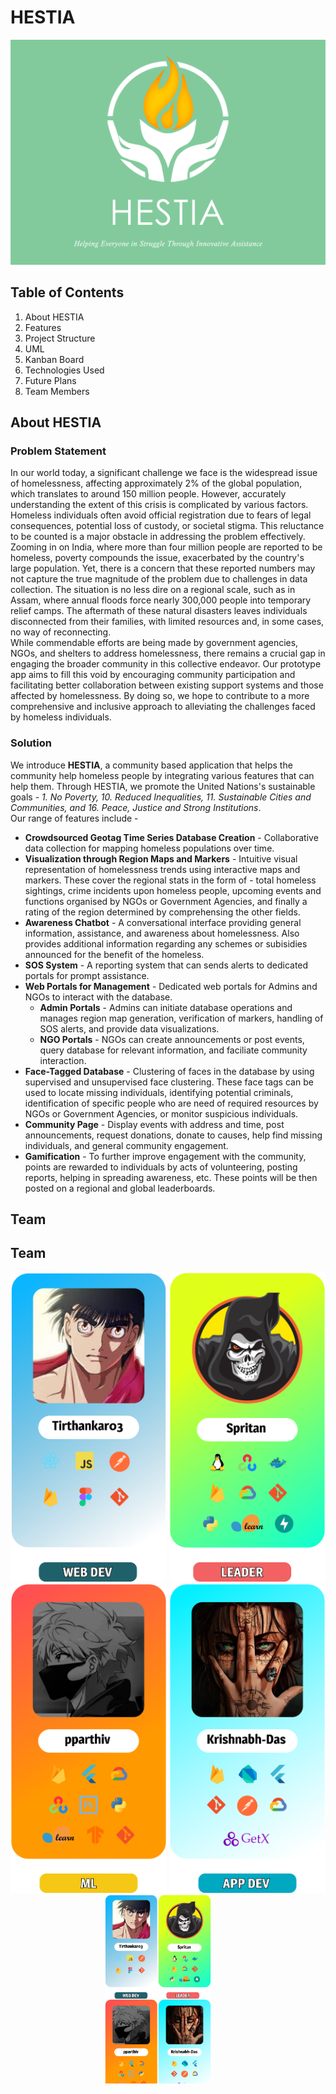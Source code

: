 # HESTIA

![HESTIA COVER IMAGE](./assets/cover_image.jpg)

## Table of Contents

1. About HESTIA
2. Features
3. Project Structure
4. UML
5. Kanban Board
6. Technologies Used
7. Future Plans
8. Team Members

## About HESTIA

### Problem Statement

In our world today, a significant challenge we face is the widespread issue of homelessness, affecting approximately 2% of the global population, which translates to around 150 million people. However, accurately understanding the extent of this crisis is complicated by various factors. Homeless individuals often avoid official registration due to fears of legal consequences, potential loss of custody, or societal stigma. This reluctance to be counted is a major obstacle in addressing the problem effectively.\
Zooming in on India, where more than four million people are reported to be homeless, poverty compounds the issue, exacerbated by the country's large population. Yet, there is a concern that these reported numbers may not capture the true magnitude of the problem due to challenges in data collection. The situation is no less dire on a regional scale, such as in Assam, where annual floods force nearly 300,000 people into temporary relief camps. The aftermath of these natural disasters leaves individuals disconnected from their families, with limited resources and, in some cases, no way of reconnecting.\
While commendable efforts are being made by government agencies, NGOs, and shelters to address homelessness, there remains a crucial gap in engaging the broader community in this collective endeavor. Our prototype app aims to fill this void by encouraging community participation and facilitating better collaboration between existing support systems and those affected by homelessness. By doing so, we hope to contribute to a more comprehensive and inclusive approach to alleviating the challenges faced by homeless individuals.

### Solution

We introduce **HESTIA**, a community based application that helps the community help homeless people by integrating various features that can help them.
Through HESTIA, we promote the United Nations's sustainable goals - _1. No Poverty, 10. Reduced Inequalities, 11. Sustainable Cities and Communities, and 16. Peace, Justice and Strong Institutions_. \
Our range of features include -

- **Crowdsourced Geotag Time Series Database Creation** - Collaborative data collection for mapping homeless populations over time.
- **Visualization through Region Maps and Markers** - Intuitive visual representation of homelessness trends using interactive maps and markers. These cover the regional stats in the form of - total homeless sightings, crime incidents upon homeless people, upcoming events and functions organised by NGOs or Government Agencies, and finally a rating of the region determined by comprehensing the other fields.
- **Awareness Chatbot** - A conversational interface providing general information, assistance, and awareness about homelessness. Also provides additional information regarding any schemes or subisidies announced for the benefit of the homeless.
- **SOS System** - A reporting system that can sends alerts to dedicated portals for prompt assistance.
- **Web Portals for Management** - Dedicated web portals for Admins and NGOs to interact with the database.
  - **Admin Portals** - Admins can initiate database operations and manages region map generation, verification of markers, handling of SOS alerts, and provide data visualizations.
  - **NGO Portals** - NGOs can create announcements or post events, query database for relevant information, and faciliate community interaction.
- **Face-Tagged Database** - Clustering of faces in the database by using supervised and unsupervised face clustering. These face tags can be used to locate missing individuals, identifying potential criminals, identification of specific people who are need of required resources by NGOs or Government Agencies, or monitor suspicious individuals.
- **Community Page** - Display events with address and time, post announcements, request donations, donate to causes, help find missing individuals, and general community engagement.
- **Gamification** - To further improve engagement with the community, points are rewarded to individuals by acts of volunteering, posting reports, helping in spreading awareness, etc. These points will be then posted on a regional and global leaderboards.

## Team

## Team

<div>
    <a href="https://github.com/Tirthankar03" style="display: inline-block;">
        <div style="display: inline-block; height: 400px; width: 250px;">
            <img src="./assets/Tirthankar03.png" alt="Team Member Image"/>
        </div>
    </a>
    <a href="https://github.com/Spritan" style="display: inline-block;">
        <div style="display: inline-block; height: 400px; width: 250px;">
            <img src="./assets/Spritan.png" alt="Team Member Image"/>
        </div>
    </a>
    <a href="https://github.com/pparthiv" style="display: inline-block;">
        <div style="display: inline-block; height: 400px; width: 250px;">
            <img src="./assets/Pparthiv.png" alt="Team Member Image"/>
        </div>
    </a>
    <a href="https://github.com/Krishnabh-Das" style="display: inline-block;">
        <div style="display: inline-block; height: 400px; width: 250px;">
            <img src="./assets/Krishnab.png" alt="Team Member Image"/>
        </div>
    </a>
</div>


<svg fill="none" viewBox="0 0 600 900" width="1000" height="600" xmlns="http://www.w3.org/2000/svg">
  <foreignObject width="100%" height="100%">
    <div xmlns="http://www.w3.org/1999/xhtml">
      <style>
        .container {
          display: inline-block;
          height: 400px;
          width: 250px;
      }
    </style>
    <div>
        <a href="https://github.com/Tirthankar03" class="container">
            <div class="container">
                <img src="./assets/Tirthankar03.png" alt="Team Member Image"/>
            </div>
        </a>
        <a href="https://github.com/Spritan" class="container">
            <div class="container">
                <img src="./assets/Spritan.png" alt="Team Member Image"/>
            </div>
        </a>
        <a href="https://github.com/pparthiv" class="container">
            <div class="container">
                <img src="./assets/Pparthiv.png" alt="Team Member Image"/>
            </div>
        </a>
        <a href="https://github.com/Krishnabh-Das" class="container">
            <div class="container">
                <img src="./assets/Krishnab.png" alt="Team Member Image"/>
            </div>
        </a>
    </div>
  </foreignObject>
</svg>